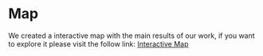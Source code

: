 # Map

We created a interactive map with the main results of our work, if you want to explore it please visit the follow link: [Interactive Map](https://rpubs.com/oleon12/683824)
